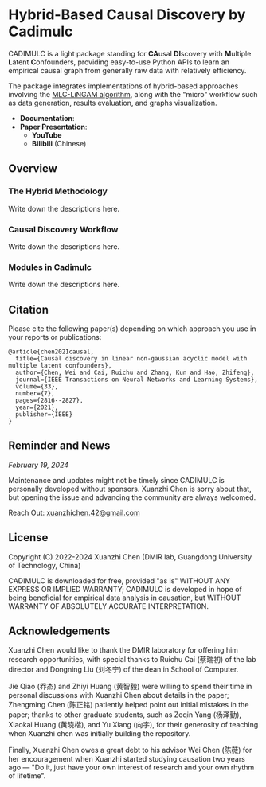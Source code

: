 # Hybrid-Based Causal Discovery by Cadimulc
CADIMULC is a light package standing for **CA**usal **DI**scovery 
with **M**ultiple **L**atent **C**onfounders, providing easy-to-use Python APIs 
to learn an empirical causal graph from generally raw data with relatively efficiency.

The package integrates implementations of hybrid-based approaches involving the [MLC-LiNGAM algorithm](url),
along with the "micro" workflow such as data generation, results evaluation, and graphs visualization.

* **Documentation**:
* **Paper Presentation**:
  *  **YouTube**
  *  **Bilibili** (Chinese)

## Overview
### The Hybrid Methodology
Write down the descriptions here.

### Causal Discovery Workflow
Write down the descriptions here.

### Modules in Cadimulc
Write down the descriptions here.

## Citation
Please cite the following paper(s) depending on which approach you use in your reports or publications:
```
@article{chen2021causal,
  title={Causal discovery in linear non-gaussian acyclic model with multiple latent confounders},
  author={Chen, Wei and Cai, Ruichu and Zhang, Kun and Hao, Zhifeng},
  journal={IEEE Transactions on Neural Networks and Learning Systems},
  volume={33},
  number={7},
  pages={2816--2827},
  year={2021},
  publisher={IEEE}
}
```

## Reminder and News
_February 19, 2024_

Maintenance and updates might not be timely since CADIMULC is personally developed without sponsors. 
Xuanzhi Chen is sorry about that, but opening the issue and advancing the community are always welcomed. 

Reach Out: <xuanzhichen.42@gmail.com>

## License
Copyright (C) 2022-2024 Xuanzhi Chen (DMIR lab, Guangdong University of Technology, China)

CADIMULC is downloaded for free, provided "as is" WITHOUT ANY EXPRESS OR IMPLIED WARRANTY;
CADIMULC is developed in hope of being beneficial for empirical data analysis in causation, but WITHOUT WARRANTY OF ABSOLUTELY ACCURATE INTERPRETATION.

## Acknowledgements
Xuanzhi Chen would like to thank the DMIR laboratory for offering him research opportunities, 
with special thanks to Ruichu Cai (蔡瑞初) of the lab director and Dongning Liu (刘冬宁) of the dean in School of Computer.

Jie Qiao (乔杰) and Zhiyi Huang (黄智毅) were willing to spend their time in personal discussions with Xuanzhi Chen 
about details in the paper;
Zhengming Chen (陈正铭) patiently helped point out initial mistakes in the paper;
thanks to other graduate students, such as Zeqin Yang (杨泽勤), Xiaokai Huang (黄晓楷), and Yu Xiang (向宇),
for their generosity of teaching when Xuanzhi chen was initially building the repository.

Finally,
Xuanzhi Chen owes a great debt to his advisor Wei Chen (陈薇) for her encouragement 
when Xuanzhi started studying causation two years ago
— "Do it, just have your own interest of research and your own rhythm of lifetime".
